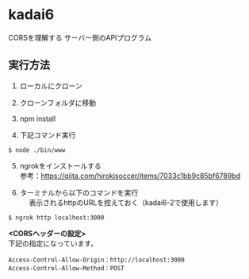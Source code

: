 # kadai6
CORSを理解する
サーバー側のAPIプログラム

## 実行方法
1. ローカルにクローン

2. クローンフォルダに移動

3. npm install

4. 下記コマンド実行
```
$ node ./bin/www
```
5. ngrokをインストールする  
参考：https://qiita.com/hirokisoccer/items/7033c1bb9c85bf6789bd  

6. ターミナルから以下のコマンドを実行  
　 表示されるhttpのURLを控えておく（kadai6-2で使用します）  
```
$ ngrok http localhost:3000  
```
  
  
**<CORSヘッダーの設定>**  
下記の指定になっています。
```
Access-Control-Allow-Origin：http://localhost:3000
Access-Control-Allow-Method：POST
```
